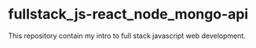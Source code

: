 # fullstack_js-react_node_mongo-api
This repository contain my intro to full stack javascript web development.
